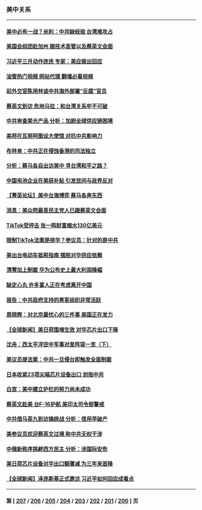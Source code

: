 ### 美中关系
---
#### [美中必有一战？米利：中共缺经验 台湾难攻占](../../pages/nf1412576/n13963490.md?04021245) 
#### [美国会组团赴加州 跟技术高管以及蔡英文会面](../../pages/nf1412576/n13963538.md?04021245) 
#### [习近平三月动作连连 专家：美应做出回应](../../pages/nf1412576/n13963399.md?04021245) 
#### [油管热门视频 网站代理 翻墙必看视频](http://138.2.39.72:81/youtube.html?epic-marker?04021245)
#### [前外交官陈用林谈中共海外部署“反腐”官员](../../pages/nf1412576/n13963332.md?04021245) 
#### [蔡英文到访 危地马拉：和台湾关系牢不可破](../../pages/nf1412576/n13963323.md?04021245) 
#### [中共审查美光产品 分析：加剧全球供应链困境](../../pages/nf1412576/n13963146.md?04021245) 
#### [美将在瓦努阿图设大使馆 对抗中共影响力](../../pages/nf1412576/n13962934.md?04021245) 
#### [布林肯：中共正在侵蚀香港的司法独立](../../pages/nf1412576/n13962839.md?04021245) 
#### [分析：蔡马各自出访美中 寻台湾和平之路？](../../pages/nf1412576/n13962624.md?04021245) 
#### [中国电池企业在美获补贴 引发民间与政界反对](../../pages/nf1412576/n13962817.md?04021245) 
#### [【菁英论坛】美中台海博弈 蔡马各奔东西](../../pages/nf1412576/n13962795.md?04021245) 
#### [消息：美众院最高民主党人已跟蔡英文会面](../../pages/nf1412576/n13962808.md?04021245) 
#### [TikTok受抨击 张一鸣财富缩水130亿美元](../../pages/nf1412576/n13962772.md?04021245) 
#### [限制TikTok法案是排华？参议员：针对的是中共](../../pages/nf1412576/n13962784.md?04021245) 
#### [美出台电动车抵税指南 摆脱对华供应依赖](../../pages/nf1412576/n13962673.md?04021245) 
#### [清零加上制裁 华为公布史上最大利润降幅](../../pages/nf1412576/n13962567.md?04021245) 
#### [缺定心丸 许多富人正在考虑离开中国](../../pages/nf1412576/n13962259.md?04021245) 
#### [报告：中共政府支持的黑客组织非常活跃](../../pages/nf1412576/n13961910.md?04021245) 
#### [周晓辉：对北京最忧心的三件事 美国正在发力](../../pages/nf1412576/n13962520.md?04021245) 
#### [【全球新闻】美日荷围堵生效 对华芯片出口下降](../../pages/nf1412576/n13962443.md?04021245) 
#### [沈舟：西太平洋空中军事对垒阵容一览（下）](../../pages/nf1412576/n13961983.md?04021245) 
#### [美议员提法案：中共一旦侵台即触发全面制裁](../../pages/nf1412576/n13962053.md?04021245) 
#### [日本收紧23项尖端芯片设备出口 剑指中共](../../pages/nf1412576/n13962197.md?04021245) 
#### [白宫：美中建立护栏的努力尚未成功](../../pages/nf1412576/n13962081.md?04021245) 
#### [蔡英文赴美 台F-16护航 美印太司令部警戒](../../pages/nf1412576/n13961984.md?04021245) 
#### [中共借马英九到访搞统战 分析：信用早破产](../../pages/nf1412576/n13961818.md?04021245) 
#### [美参议员欢迎蔡英文过境 称中共无权干涉](../../pages/nf1412576/n13961969.md?04021245) 
#### [中俄新秩序挑衅西方民主 分析：涉国际安危](../../pages/nf1412576/n13960486.md?04021245) 
#### [美日荷芯片设备对华出口额骤减 为三年来首降](../../pages/nf1412576/n13961715.md?04021245) 
#### [【全球新闻】泽连斯基正式邀访 习近平如何回应成看点](../../pages/nf1412576/n13961576.md?04021245) 

---
#### 第 [ [207](./207.md?04021245) / [206](./206.md?04021245) / [205](./205.md?04021245) / [204](./204.md?04021245) / [203](./203.md?04021245) / [202](./202.md?04021245) / [201](./201.md?04021245) / [200](./200.md?04021245) ] 页

